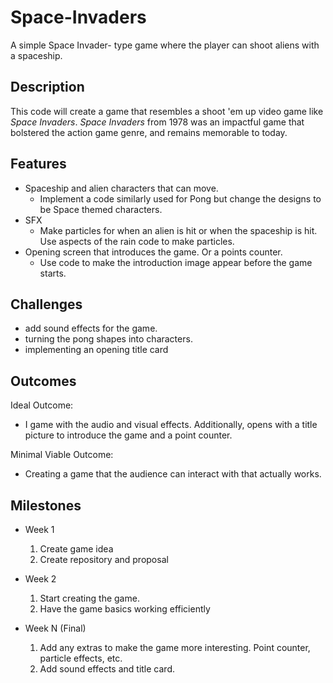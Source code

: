 # Space-Invaders
A simple Space Invader- type game where the player can shoot aliens with a spaceship. 

## Description
This code will create a game that resembles a shoot 'em up video game like *Space Invaders*. *Space Invaders* from 1978 was an impactful game that bolstered the action game genre, and remains memorable to today. 

## Features
- Spaceship and alien characters that can move. 
	- Implement a code similarly used for Pong but change the designs to be Space themed characters.
- SFX
	- Make particles for when an alien is hit or when the spaceship is hit. Use aspects of the rain code to make particles.
- Opening screen that introduces the game. Or a points counter. 
	- Use code to make the introduction image appear before the game starts. 

## Challenges
- add sound effects for the game. 
- turning the pong shapes into characters. 
- implementing an opening title card

## Outcomes
Ideal Outcome:
- I game with the audio and visual effects. Additionally, opens with a title picture to introduce the game and a point counter.  

Minimal Viable Outcome:
- Creating a game that the audience can interact with that actually works.

## Milestones

- Week 1
  1. Create game idea
  2. Create repository and proposal

- Week 2
  1. Start creating the game. 
  2. Have the game basics working efficiently

- Week N (Final)
  1. Add any extras to make the game more interesting. Point counter, particle effects, etc. 
  2. Add sound effects and title card. 

